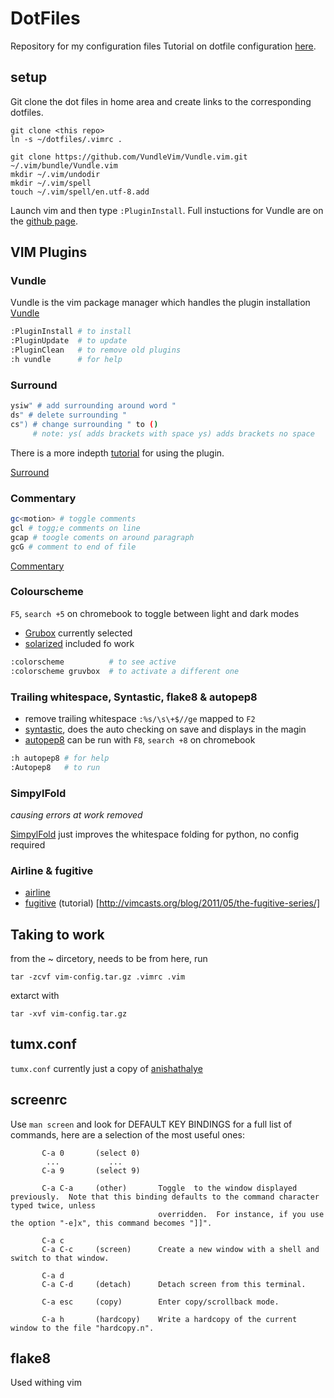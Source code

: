 # DotFiles
Repository for my configuration files
Tutorial on dotfile configuration [here](https://missing.csail.mit.edu/2020/command-line/).

## setup
Git clone the dot files in home area and create links to the corresponding dotfiles.
```
git clone <this repo>
ln -s ~/dotfiles/.vimrc .

git clone https://github.com/VundleVim/Vundle.vim.git ~/.vim/bundle/Vundle.vim
mkdir ~/.vim/undodir
mkdir ~/.vim/spell
touch ~/.vim/spell/en.utf-8.add
```

Launch vim and then type `:PluginInstall`. Full instuctions for Vundle are on the [github page](https://github.com/VundleVim/Vundle.vim#quick-start).

## VIM Plugins
### Vundle
Vundle is the vim package manager which handles the plugin installation
[Vundle](https://github.com/VundleVim/Vundle.vim)
```bash
:PluginInstall # to install
:PluginUpdate  # to update
:PluginClean   # to remove old plugins
:h vundle      # for help
```

### Surround

```bash
ysiw" # add surrounding around word "
ds" # delete surrounding "
cs") # change surrounding " to ()
     # note: ys( adds brackets with space ys) adds brackets no space
```

There is a more indepth [tutorial](http://www.futurile.net/2016/03/19/vim-surround-plugin-tutorial/) for using the plugin.

[Surround](https://github.com/tpope/vim-surround)

### Commentary

```bash
gc<motion> # toggle comments 
gcl # togg;e comments on line
gcap # toogle coments on around paragraph
gcG # comment to end of file
```

[Commentary](https://github.com/tpope/vim-commentary)

### Colourscheme
`F5`, `search +5` on chromebook to toggle between light and dark modes
* [Grubox](https://github.com/morhetz/gruvbox) currently selected
* [solarized](https://github.com/altercation/vim-colors-solarized) included fo work
```bash
:colorscheme          # to see active
:colorscheme gruvbox  # to activate a different one
```

### Trailing whitespace, Syntastic, flake8 & autopep8
* remove trailing whitespace `:%s/\s\+$//ge` mapped to `F2`
* [syntastic](https://github.com/vim-syntastic/syntastic), does the auto checking on save and displays in the magin
* [autopep8](https://github.com/tell-k/vim-autopep8) can be run with `F8`, `search +8` on chromebook
```bash
:h autopep8 # for help
:Autopep8   # to run
```

### SimpylFold
*causing errors at work removed*

[SimpylFold](https://github.com/tmhedberg/SimpylFold) just improves the whitespace folding for python, no config required

### Airline & fugitive
* [airline](https://github.com/vim-airline/vim-airline)
* [fugitive](https://github.com/tpope/vim-fugitive) (tutorial) [http://vimcasts.org/blog/2011/05/the-fugitive-series/]

## Taking to work
from the ~ dircetory, needs to be from here, run 

`tar -zcvf vim-config.tar.gz .vimrc .vim`

extarct with

`tar -xvf vim-config.tar.gz`

## tumx.conf

`tumx.conf` currently just a copy of [anishathalye](https://github.com/anishathalye/dotfiles/blob/master/tmux.conf)

## screenrc

Use `man screen` and look for DEFAULT KEY BINDINGS for a full list of commands, here are a selection of the most useful ones:

```
       C-a 0       (select 0)
        ...           ...
       C-a 9       (select 9)

       C-a C-a     (other)       Toggle  to the window displayed previously.  Note that this binding defaults to the command character typed twice, unless
                                 overridden.  For instance, if you use the option "-e]x", this command becomes "]]".

       C-a c
       C-a C-c     (screen)      Create a new window with a shell and switch to that window.

       C-a d
       C-a C-d     (detach)      Detach screen from this terminal.

       C-a esc     (copy)        Enter copy/scrollback mode.

       C-a h       (hardcopy)    Write a hardcopy of the current window to the file "hardcopy.n".
```

## flake8

Used withing vim
